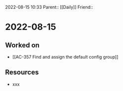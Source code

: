 2022-08-15 10:33
Parent:: [[Daily]] 
Friend:: 

# 2022-08-15

## Worked on

- [[AC-357 Find and assign the default config group]]

## Resources

- xxx
